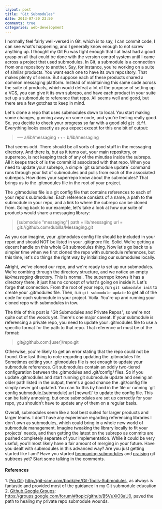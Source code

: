 ```yaml
---
layout: post
title: "Git Submodules"
date: 2013-07-30 23:50
comments: true
categories: web-development
---
```

I normally feel fairly well-versed in Git, which is to say, I can commit code, I can see what's happening, and I generally know enough to not screw anything up. I thought my Git Fu was tight enough that I at least had a good grasp on all that could be done with the version control system until I came across a project that used submodules. In Git, a submodule is a connection from one repository to another. Say, for instance, you're working on a suite of similar products. You want each one to have its own repository. That makes plenty of sense. But suppose each of these products shared a common messaging platform. Instead of maintaining this same code across the suite of products, which would defeat a lot of the purpose of setting up a VCS, you can give it its own subrepo, and have each product in your suite set up a submodule to reference that repo. All seems well and good, but there are a few gotchas to keep in mind.

<!-- more -->

Let's clone a repo that uses submodules down to local. You start making some changes, gunning away on some code, and you're feeling really good. So, you decide to check your progress so far with a good old `git diff`. Everything looks exactly as you expect except for this one bit of output:
<blockquote>
--- a/lib/messaging
+++ b/lib/messaging
</blockquote>
That seems odd. There should be all sorts of good stuff in the messaging directory. And there is, but as it turns out, your main repository, or superrepo, is not keeping track of any of the minutiae inside the subrepo. All it keeps track of is the commit id associated with that repo. When you need to update your subrepo, a simple `git submodule update` command runs through your list of submodules and pulls from each of the associated subrepos. How does your superrepo know about the submodules? That brings us to the .gitmodules file in the root of your project.

The .gitmodules file is a git config file that contains references to each of your repo's submodules. Each reference consists of a name, a path to the submodule in your repo, and a link to where the subrepo can be cloned from. Going back to our example, let's take a look at how our suite of products would share a messaging library:
<blockquote>
[submodule "messaging"]
      path = lib/messaging
      url = git://github.com/dubilla/Messaging.git
</blockquote>
As you can imagine, your .gitmodules config file should be included in your repot and should NOT be listed in your .gitignore file. Solid. We're getting a decent handle on this whole Git submodules thing. Now let's go back to a simpler time when we first cloned the repo with submodule references, but this time, let's do things the right way by initializing our submodules locally.

Alright, we've cloned our repo, and we're ready to set up our submodules. We're combing through the directory structure, and we notice an empty <em>lib/messaging</em> directory. This is normal. The superrepo knows it has a directory there, it just has no concept of what's going on inside it. Let's forge that connection. From the root of your repo, run `git submodule init` to create your .gitmodules file. Then, run `git submodule update` to get all of the code for each submodule in your project. Voilà. You're up and running your cloned repo with submodules in tow.

The title of this post is "Git Submodules and Private Repos", so we're not quite out of the woods yet. There's one major caveat. If your submodule is referencing a private repo, you need to update your .gitmodules file to use a specific format for the path to that repo. That reference url must be of the format:
<blockquote>git@github.com:[user]/repo.git</blockquote>
Otherwise, you're likely to get an error stating that the repo could not be found. One last thing to note regarding updating the .gitmodules file. Sometimes editing your .gitmodules file is not enough to update your submodule references. Git submodules contain an oddly two-tiered configuration between the .gitmodules and .git/config/ files. So if you update .gitmodules and start running git submodule update and seeing an older path listed in the output, there's a good chance the .git/config file simply never got updated. You can fix this by hand in the file or running `git config submodule.[submodule].url [newurl]` to update the config file. This can be fairly annoying, but once submodules are set up correctly for your repo, you shouldn't have to update any of them on a regular basis.

Overall, submodules seem like a tool best suited for larger products and larger teams. I don't have any experience regarding referencing libraries I don't own as submodules, which could bring in a whole new world of submodule management. Imagine tweaking the library locally to fit your projects' needs, and then getting the latest on the subrepo as commits are pushed completely separate of your implementation. While it could be very useful, you'll most likely have a fair amount of merging in your future. Have you dealt with submodules in this advanced way? Are you just getting started like I am? Have you started <a href="http://codingkilledthecat.wordpress.com/2012/04/28/why-your-company-shouldnt-use-git-submodules/" title="Coding Killed the Cat Blog">bemoaning submodules</a> and <a href="http://blogs.atlassian.com/2013/05/alternatives-to-git-submodule-git-subtree/" title="Atlassian Blog">praising</a> git subtrees yet? Start some talking in the comments.

<h4>References</h4>
1. <a href="http://git-scm.com/book">Pro Git</a>: <a href="http://git-scm.com/book/en/Git-Tools-Submodules">http://git-scm.com/book/en/Git-Tools-Submodules</a>, as always is fantastic and provided most of the guidance in my Git submodule education
2. <a href="https://groups.google.com/forum/#!forum/github">Github Google Groups</a>: <a href="https://groups.google.com/forum/#!topic/github/B5VuXiO3aU0">https://groups.google.com/forum/#!topic/github/B5VuXiO3aU0</a>, paved the path to healing my private repo submodule wounds.
